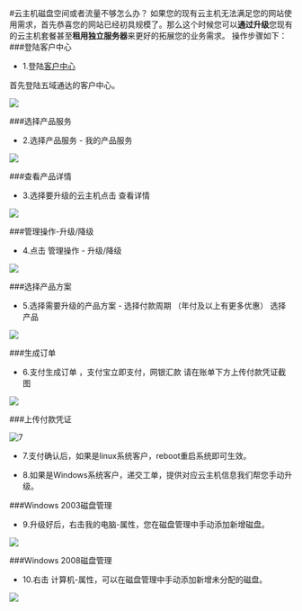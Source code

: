<!-- --- tag:升级 云主机 客户中心 -->
<!-- --- title: 云主机磁盘空间或者流量不够怎么办？ -->
#云主机磁盘空间或者流量不够怎么办？
如果您的现有云主机无法满足您的网站使用需求，首先恭喜您的网站已经初具规模了。那么这个时候您可以**通过升级**您现有的云主机套餐甚至**租用独立服务器**来更好的拓展您的业务需求。
操作步骤如下：
###登陆客户中心
* 1.登陆[客户中心](http://portal.51hosting.com)

首先登陆五域通达的客户中心。

![][1]

###选择产品服务

* 2.选择产品服务 - 我的产品服务

![][2]

###查看产品详情

* 3.选择要升级的云主机点击 查看详情

![][3]

###管理操作-升级/降级

* 4.点击 管理操作 - 升级/降级

![][4]

###选择产品方案

* 5.选择需要升级的产品方案 - 选择付款周期 （年付及以上有更多优惠） 选择产品

![][5]


###生成订单

* 6.支付生成订单 ，支付宝立即支付，网银汇款 请在账单下方上传付款凭证截图

![][6]

###上传付款凭证

![7](http://ww4.sinaimg.cn/large/a74e55b4jw1dz50s52yrej.jpg)

* 7.支付确认后，如果是linux系统客户，reboot重启系统即可生效。  

* 8.如果是Windows系统客户，递交工单，提供对应云主机信息我们帮您手动升级。

###Windows 2003磁盘管理

* 9.升级好后，右击我的电脑-属性，您在磁盘管理中手动添加新增磁盘。

![][7]

###Windows 2008磁盘管理

* 10.右击 计算机-属性，可以在磁盘管理中手动添加新增未分配的磁盘。

![](http://i1.51hosting.com/2013-11-29_15_56_1.jpg)

[1]:http://ww4.sinaimg.cn/large/a74eed94jw1dz50olkp23j.jpg
[2]:http://ww4.sinaimg.cn/large/a74e55b4jw1dz50n06xtoj.jpg
[3]:http://ww2.sinaimg.cn/large/a74ecc4cjw1dz50nqlqeoj.jpg
[4]:http://ww2.sinaimg.cn/large/a74e55b4jw1dz50pa69ukj.jpg
[5]:http://ww2.sinaimg.cn/large/a74ecc4cjw1dz50po2uxaj.jpg
[6]:http://ww4.sinaimg.cn/large/a74eed94jw1dz50q6as22j.jpg
[7]:http://voga.emagineconcept.com/caicai/knowledgebase/diskcontrol.jpg